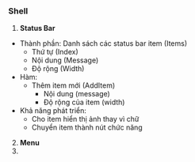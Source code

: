 ﻿### Shell
1. **Status Bar** 
* Thành phần: Danh sách các status bar item (Items)
    * Thứ tự (Index)
    * Nội dung (Message)
    * Độ rộng (Width)
* Hàm: 
     * Thêm item mới (AddItem)
        * Nội dung (message)
        * Độ rộng của item (width)
* Khả năng phát triển:
     * Cho item hiển thị ảnh thay vì chữ
     * Chuyển item thành nút chức năng
2. **Menu**
3. 